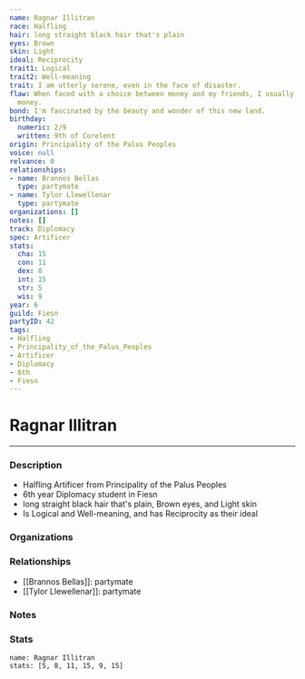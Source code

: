 ```yaml
---
name: Ragnar Illitran
race: Halfling
hair: long straight black hair that's plain
eyes: Brown
skin: Light
ideal: Reciprocity
trait1: Logical
trait2: Well-meaning
trait: I am utterly serene, even in the face of disaster.
flaw: When faced with a choice between money and my friends, I usually choose the
  money.
bond: I'm fascinated by the beauty and wonder of this new land.
birthday:
  numeric: 2/9
  written: 9th of Corelent
origin: Principality of the Palus Peoples
voice: null
relvance: 0
relationships:
- name: Brannos Bellas
  type: partymate
- name: Tylor Llewellenar
  type: partymate
organizations: []
notes: []
track: Diplomacy
spec: Artificer
stats:
  cha: 15
  con: 11
  dex: 8
  int: 15
  str: 5
  wis: 9
year: 6
guild: Fiesn
partyID: 42
tags:
- Halfling
- Principality_of_the_Palus_Peoples
- Artificer
- Diplomacy
- 6th
- Fiesn
---
```

# Ragnar Illitran
---
### Description
- Halfling Artificer from Principality of the Palus Peoples
- 6th year Diplomacy student in Fiesn
- long straight black hair that's plain, Brown eyes, and Light skin
- Is Logical and Well-meaning, and has Reciprocity as their ideal

### Organizations

### Relationships
- [[Brannos Bellas]]: partymate
- [[Tylor Llewellenar]]: partymate

### Notes

### Stats
```statblock
name: Ragnar Illitran
stats: [5, 8, 11, 15, 9, 15]
```
